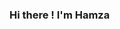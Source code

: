 ### Hi there ! I'm Hamza

<!--
**hamzaelkholy/hamzaelkholy** is a ✨ _special_ ✨ repository because its `README.md` (this file) appears on your GitHub profile.

Here are some ideas to get you started:

###- 🔭 I’m currently working on ...
- 🌱 I’m currently learning React
###- 👯 I’m looking to collaborate on ...
###- 🤔 I’m looking for help with ...
###- 💬 Ask me about ...
- 📫 How to reach me: message me on linkedin -> https://www.linkedin.com/in/hamza-el-kholy/
###- 😄 Pronouns: ...
- ⚡ Fun fact: I love basketball 🏀
-->
